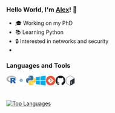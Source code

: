 ### Hello World, I'm [Alex](https://akulumbeg.me)! 👋

- 🎓 Working on my PhD 
- 📚 Learning Python
- 🔒 Interested in networks and security
- 

<!-- 🖊️ blogposts will come here -->
### Languages and Tools

<!-- R -->
<img align="left" alt="R" width="26px" src="/assets/r.svg" />
<!-- RStudio -->
<img align="left" alt="RStudio" width="26px" src="/assets/rstudio.svg" />
<!-- Python -->
<img align="left" alt="Python" width="26px" src="/assets/python.svg" />
<!-- Windows -->
<img align="left" alt="Windows" width="26px" src="/assets/windows.svg" />
<!-- Git -->
<img align="left" alt="Git" width="26px" src="/assets/git.svg" />
<!-- GitHub -->
<img align="left" alt="GitHub" width="26px" src="/assets/github.svg" />
<!-- Bash/Shell -->
<img align="left" alt="BashShell" width="26px" src="/assets/bash.svg" />

<br />
<br /> 
<br />

<!-- to come: Kotlin, C++, PyCharm, VSCode, Linux -->
<!-- ![Alexander's GitHub stats](https://github-readme-stats.vercel.app/api?username=akulumbeg&show_icons=true) -->
[![Top Languages](https://github-readme-stats.vercel.app/api/top-langs/?username=akulumbeg)]()